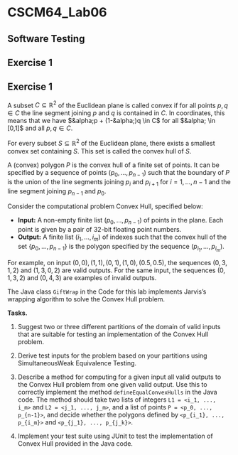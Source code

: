 # CSCM64_Lab06
## Software Testing

## Exercise 1
## Exercise 1

A subset $C \subseteq \mathbb{R}^2$ of the Euclidean plane is called convex if for all points $p, q \in C$ the line segment joining $p$ and $q$ is contained in $C$. In coordinates, this means that we have $&alpha;p + (1-&alpha;)q \in C$ for all $&alpha; \in [0,1]$ and all $p, q \in C$.

For every subset $S \subseteq \mathbb{R}^2$ of the Euclidean plane, there exists a smallest convex set containing $S$. This set is called the convex hull of $S$.

A (convex) polygon $P$ is the convex hull of a finite set of points. It can be specified by a sequence of points $(p_0, ..., p_{n-1})$ such that the boundary of $P$ is the union of the line segments joining $p_i$ and $p_{i+1}$ for $i = 1, ..., n-1$ and the line segment joining $p_{n-1}$ and $p_0$.

Consider the computational problem Convex Hull, specified below:

- **Input:** A non-empty finite list $(p_0, ..., p_{n-1})$ of points in the plane. Each point is given by a pair of 32-bit floating point numbers.
- **Output:** A finite list $(i_1, ..., i_m)$ of indexes such that the convex hull of the set $\{p_0, ..., p_{n-1}\}$ is the polygon specified by the sequence $(p_{i_1}, ..., p_{i_m})$.

For example, on input $(0,0),(1,1),(0,1),(1,0),(0.5,0.5)$, the sequences $(0,3,1,2)$ and $(1,3,0,2)$ are valid outputs. For the same input, the sequences $(0,1,3,2)$ and $(0,4,3)$ are examples of invalid outputs.

The Java class `GiftWrap` in the Code for this lab implements Jarvis’s wrapping algorithm to solve the Convex Hull problem.


**Tasks.**
1. Suggest two or three different partitions of the domain of valid inputs that are suitable for
testing an implementation of the Convex Hull problem.
2. Derive test inputs for the problem based on your partitions using SimultaneousWeak Equivalence
Testing.
3. Describe a method for computing for a given input all valid outputs to the Convex Hull problem from one given valid output.
Use this to correctly implement the method `defineEqualConvexHulls` in the Java code. The method should take two lists of integers `L1 = <i_1, ..., i_m>` and `L2 = <j_1, ..., j_m>`, and a list
of points `P = <p_0, ..., p_{n-1}>`, and decide whether the polygons defined by `<p_{i_1}, ..., p_{i_m}>` and `<p_{j_1}, ..., p_{j_k}>`.


5. Implement your test suite using JUnit to test the implementation of Convex Hull provided in the Java code.
